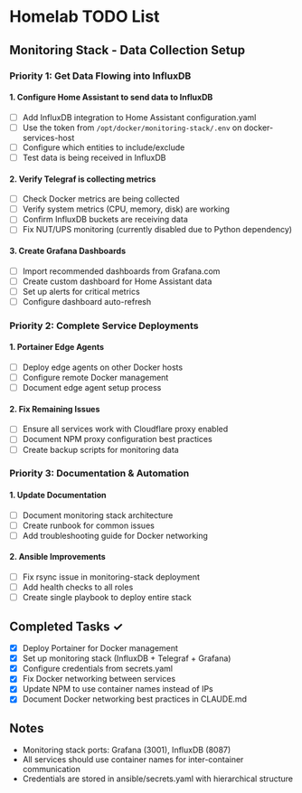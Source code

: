 # Homelab TODO List

## Monitoring Stack - Data Collection Setup

### Priority 1: Get Data Flowing into InfluxDB

#### 1. Configure Home Assistant to send data to InfluxDB
- [ ] Add InfluxDB integration to Home Assistant configuration.yaml
- [ ] Use the token from `/opt/docker/monitoring-stack/.env` on docker-services-host
- [ ] Configure which entities to include/exclude
- [ ] Test data is being received in InfluxDB

#### 2. Verify Telegraf is collecting metrics
- [ ] Check Docker metrics are being collected
- [ ] Verify system metrics (CPU, memory, disk) are working
- [ ] Confirm InfluxDB buckets are receiving data
- [ ] Fix NUT/UPS monitoring (currently disabled due to Python dependency)

#### 3. Create Grafana Dashboards
- [ ] Import recommended dashboards from Grafana.com
- [ ] Create custom dashboard for Home Assistant data
- [ ] Set up alerts for critical metrics
- [ ] Configure dashboard auto-refresh

### Priority 2: Complete Service Deployments

#### 1. Portainer Edge Agents
- [ ] Deploy edge agents on other Docker hosts
- [ ] Configure remote Docker management
- [ ] Document edge agent setup process

#### 2. Fix Remaining Issues
- [ ] Ensure all services work with Cloudflare proxy enabled
- [ ] Document NPM proxy configuration best practices
- [ ] Create backup scripts for monitoring data

### Priority 3: Documentation & Automation

#### 1. Update Documentation
- [ ] Document monitoring stack architecture
- [ ] Create runbook for common issues
- [ ] Add troubleshooting guide for Docker networking

#### 2. Ansible Improvements
- [ ] Fix rsync issue in monitoring-stack deployment
- [ ] Add health checks to all roles
- [ ] Create single playbook to deploy entire stack

## Completed Tasks ✓
- [x] Deploy Portainer for Docker management
- [x] Set up monitoring stack (InfluxDB + Telegraf + Grafana)
- [x] Configure credentials from secrets.yaml
- [x] Fix Docker networking between services
- [x] Update NPM to use container names instead of IPs
- [x] Document Docker networking best practices in CLAUDE.md

## Notes
- Monitoring stack ports: Grafana (3001), InfluxDB (8087)
- All services should use container names for inter-container communication
- Credentials are stored in ansible/secrets.yaml with hierarchical structure